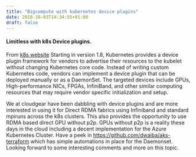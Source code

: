 ```yaml
---
title: "Bigcompute with kubernetes device plugins"
date: 2018-10-03T14:34:55+01:00
draft: false
---
```



#### Limitless with k8s Device plugins.

From [k8s website](https://kubernetes.io/docs/concepts/extend-kubernetes/compute-storage-net/device-plugins/)
Starting in version 1.8, Kubernetes provides a device plugin framework for vendors to advertise their resources to the kubelet without changing Kubernetes core code. Instead of writing custom Kubernetes code, vendors can implement a device plugin that can be deployed manually or as a DaemonSet. The targeted devices include GPUs, High-performance NICs, FPGAs, InfiniBand, and other similar computing resources that may require vendor specific initialization and setup.

We at cloudgear have been dabbling with device plugins and are more interested in using it for Direct RDMA fabrics using Infiniband and standard mpiruns across the k8s clusters. This also provides the opportunity to use RDMA based direct GPU without p2p. GPUs without p2p is a reality these days in the cloud including a decent implementation for the Azure Kubernetes Cluster.
Have a peek in https://github.com/dwaiba/aks-terraform which has simple automations in place for the Daemonset.
Looking forward to some interesting comments and more on this topic.
